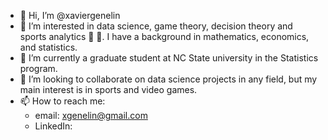 - 👋 Hi, I’m @xaviergenelin
- 👀 I’m interested in data science, game theory, decision theory and sports analytics 🏈 🏀. I have a background in mathematics, economics, and statistics.
- 🌱 I’m currently a graduate student at NC State university in the Statistics program. 
- 💞️ I’m looking to collaborate on data science projects in any field, but my main interest is in sports and video games.
- 📫 How to reach me:
  * email: xgenelin@gmail.com
  * LinkedIn: 

<!---
xaviergenelin/xaviergenelin is a ✨ special ✨ repository because its `README.md` (this file) appears on your GitHub profile.
You can click the Preview link to take a look at your changes.
--->
